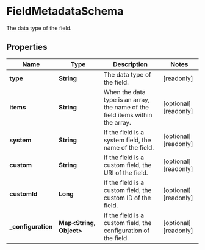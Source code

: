 

# FieldMetadataSchema

The data type of the field.

## Properties

| Name | Type | Description | Notes |
|------------ | ------------- | ------------- | -------------|
|**type** | **String** | The data type of the field. |  [readonly] |
|**items** | **String** | When the data type is an array, the name of the field items within the array. |  [optional] [readonly] |
|**system** | **String** | If the field is a system field, the name of the field. |  [optional] [readonly] |
|**custom** | **String** | If the field is a custom field, the URI of the field. |  [optional] [readonly] |
|**customId** | **Long** | If the field is a custom field, the custom ID of the field. |  [optional] [readonly] |
|**_configuration** | **Map&lt;String, Object&gt;** | If the field is a custom field, the configuration of the field. |  [optional] [readonly] |



